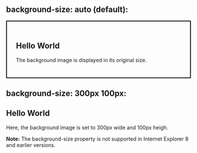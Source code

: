 <!DOCTYPE html>
<html>
<head>
<style>
#example1 {
  border: 2px solid black;
  padding: 25px;
  background: url(mountain.jpg);
  background-repeat: no-repeat;
  background-size: auto;
}

#example2 {
  border: 2px solid black;
  padding: 25px;
  background: url(mountain.jpg);
  background-repeat: no-repeat;
  background-size: 300px 100px;
}
</style>
</head>
<body>

<h2>background-size: auto (default):</h2>
<div id="example1">
  <h2>Hello World</h2>
  <p>The background image is displayed in its original size.</p>
</div>

<h2>background-size: 300px 100px:</h2>
<div id="example2">
  <h2>Hello World</h2>
  <p>Here, the background image is set to 300px wide and 100px heigh.</p>
</div>

<p><strong>Note:</strong> The background-size property is not supported in Internet Explorer 8 and earlier versions.</p>

</body>
</html>